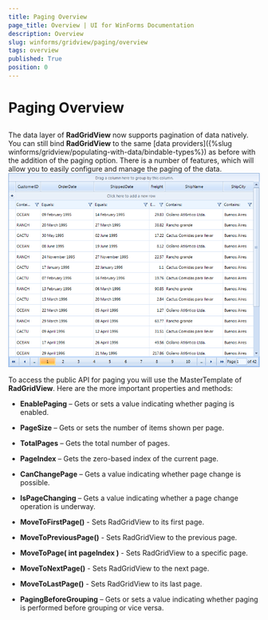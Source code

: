 ```yaml
---
title: Paging Overview
page_title: Overview | UI for WinForms Documentation
description: Overview
slug: winforms/gridview/paging/overview
tags: overview
published: True
position: 0
---
```


# Paging Overview



## 

The data layer of __RadGridView__ now supports pagination of data natively. You can still bind __RadGridView__ to the same [data providers]({%slug winforms/gridview/populating-with-data/bindable-types%}) as before with the addition of the paging option. There is a number of features, which will allow you to easily configure and manage the paging of the data.<br>![gridview-paging-overview 001](images/gridview-paging-overview001.png)

To access the public API for paging you will use the MasterTemplate of __RadGridView__. Here are the more important properties and methods:

* __EnablePaging__ – Gets or sets a value indicating whether paging is enabled.

* __PageSize__ – Gets or sets the number of items shown per page.

* __TotalPages__ – Gets the total number of pages.

* __PageIndex__ – Gets the zero-based index of the current page.

* __CanChangePage__ – Gets a value indicating whether page change is possible.

* __IsPageChanging__ – Gets a value indicating whether a page change operation is underway.

* __MoveToFirstPage()__ - Sets RadGridView to its first page.

* __MoveToPreviousPage()__ - Sets RadGridView to the previous page.

* __MoveToPage( int pageIndex )__ - Sets RadGridView to a specific page.

* __MoveToNextPage()__ - Sets RadGridView to the next page.

* __MoveToLastPage()__ - Sets RadGridView to its last page.

* __PagingBeforeGrouping__ – Gets or sets a value indicating whether paging is performed before grouping or vice versa.
            
